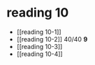 # reading 10
- [[reading 10-1]]
- [[reading 10-2]] 40/40 **9**
- [[reading 10-3]]
- [[reading 10-4]]
